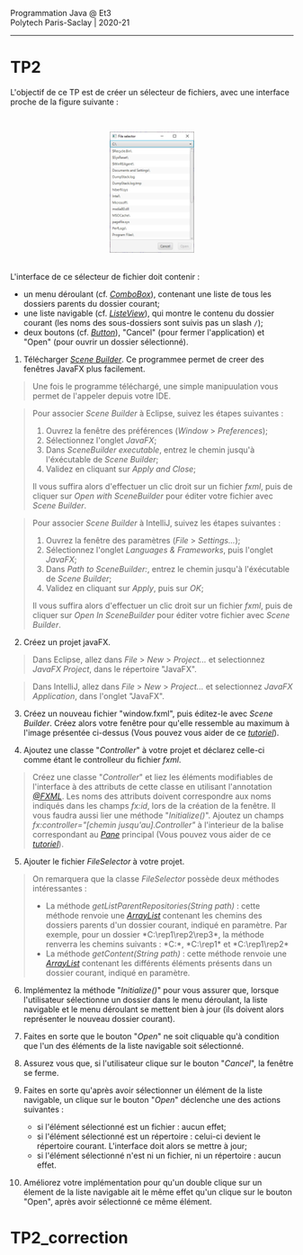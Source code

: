 Programmation Java @ Et3
<br>
Polytech Paris-Saclay | 2020-21

___

# TP2

L'objectif de ce TP est de créer un sélecteur de fichiers, avec une interface proche de la figure suivante :

<br><div align="center"><img src="images/fileselector.jpg" width="150"></img></div><br>

L'interface de ce sélecteur de fichier doit contenir : 
  - un menu déroulant (cf. [*ComboBox*](https://docs.oracle.com/javase/8/javafx/api/javafx/scene/control/ComboBox.html)), contenant une liste de tous les dossiers parents du dossier courant;
  - une liste navigable (cf. [*ListeView*](https://docs.oracle.com/javase/8/javafx/api/javafx/scene/control/ListView.html)), qui montre le contenu du dossier courant (les noms des sous-dossiers sont suivis pas un slash `/`); 
  - deux boutons (cf. [*Button*](https://docs.oracle.com/javase/8/javafx/api/javafx/scene/control/Button.html)), "Cancel" (pour fermer l'application) et "Open" (pour ouvrir un dossier sélectionné).

1. Télécharger [*Scene Builder*](https://gluonhq.com/products/scene-builder/). Ce programmee permet de creer des fenêtres JavaFX plus facilement.

> Une fois le programme téléchargé, une simple manipuulation vous permet de l'appeler depuis votre IDE.

> Pour associer *Scene Builder* à Eclipse, suivez les étapes suivantes :
>   1) Ouvrez la fenêtre des préférences (*Window* > *Preferences*);
>   2) Sélectionnez l'onglet *JavaFX*;
>   3) Dans *SceneBuilder executable*, entrez le chemin jusqu'à l'éxécutable de *Scene Builder*;
>   4) Validez en cliquant sur *Apply and Close*;
>   
> Il vous suffira alors d'effectuer un clic droit sur un fichier *fxml*, puis de cliquer sur *Open with SceneBuilder* pour éditer votre fichier avec *Scene Builder*.

> Pour associer *Scene Builder* à IntelliJ, suivez les étapes suivantes :
>   1) Ouvrez la fenêtre des paramètres (*File* > *Settings...*);
>   2) Sélectionnez l'onglet *Languages & Frameworks*, puis l'onglet *JavaFX*;
>   3) Dans *Path to SceneBuilder:*, entrez le chemin jusqu'à l'éxécutable de *Scene Builder*;
>   4) Validez en cliquant sur *Apply*, puis sur *OK*;
>   
> Il vous suffira alors d'effectuer un clic droit sur un fichier *fxml*, puis de cliquer sur *Open In SceneBuilder* pour éditer votre fichier avec *Scene Builder*.

2. Créez un projet javaFX.

> Dans Eclipse, allez dans *File* > *New* > *Project...* et selectionnez *JavaFX Project*, dans le répertoire "JavaFX".

> Dans IntelliJ, allez dans *File* > *New* > *Project...* et selectionnez *JavaFX Application*, dans l'onglet "JavaFX".

3. Créez un nouveau fichier "window.fxml", puis éditez-le avec *Scene Builder*. Créez alors votre fenêtre pour qu'elle ressemble au maximum à l'image présentée ci-dessus (Vous pouvez vous aider de ce [*tutoriel*](https://github.com/polytech-ihm-et3/TP2_squelette/tree/main/slides/tuto_scenebuilder.pdf)).

4. Ajoutez une classe "*Controller*" à votre projet et déclarez celle-ci comme étant le controlleur du fichier *fxml*.

> Créez une classe "*Controller*" et liez les éléments modifiables de l'interface à des attributs de cette classe en utilisant l'annotation [*@FXML*](https://docs.oracle.com/javafx/2/get_started/fxml_tutorial.htm). Les noms des attributs doivent correspondre aux noms indiqués dans les champs *fx:id*, lors de la création de la fenêtre. Il vous faudra aussi lier une méthode "*Initialize()*".
> Ajoutez un champs *fx:controller="[chemin jusqu'au].Controller"* à l'interieur de la balise correspondant au [*Pane*](https://docs.oracle.com/javase/8/javafx/api/javafx/scene/layout/Pane.html) principal (Vous pouvez vous aider de ce [*tutoriel*](https://github.com/polytech-ihm-et3/TP2_squelette/tree/main/slides/tuto_scenebuilder.pdf)).

5. Ajouter le fichier *FileSelector* à votre projet.

> On remarquera que la classe *FileSelector* possède deux méthodes intéressantes :
>   - La méthode *getListParentRepositories(String path)* : cette méthode renvoie une [*ArrayList*](https://docs.oracle.com/javase/8/docs/api/java/util/ArrayList.html) contenant les chemins des dossiers parents d'un dossier courant, indiqué en paramètre. Par exemple, pour un dossier *C:\rep1\rep2\rep3\*, la méthode renverra les chemins suivants : *C:\*, *C:\rep1\* et *C:\rep1\rep2\*
>   - La méthode *getContent(String path)* : cette méthode renvoie une [*ArrayList*](https://docs.oracle.com/javase/8/docs/api/java/util/ArrayList.html) contenant les différents éléments présents dans un dossier courant, indiqué en paramètre.

6. Implémentez la méthode "*Initialize()*" pour vous assurer que, lorsque l'utilisateur sélectionne un dossier dans le menu déroulant, la liste navigable et le menu déroulant se mettent bien à jour (ils doivent alors représenter le nouveau dossier courant).

7. Faites en sorte que le bouton "*Open*" ne soit cliquable qu'à condition que l'un des éléments de la liste navigable soit sélectionné.

8. Assurez vous que, si l'utilisateur clique sur le bouton "*Cancel*", la fenêtre se ferme.

9. Faites en sorte qu'après avoir sélectionner un élément de la liste navigable, un clique sur le bouton "*Open*" déclenche une des actions suivantes :
    - si l'élément sélectionné est un fichier : aucun effet;
    - si l'élément sélectionné est un répertoire : celui-ci devient le répertoire courant. L'interface doit alors se mettre à jour;
    - si l'élément sélectionné n'est ni un fichier, ni un répertoire : aucun effet.

10. Améliorez votre implémentation pour qu'un double clique sur un élement de la liste navigable ait le même effet qu'un clique sur le bouton "Open", après avoir sélectionné ce même élément.
# TP2_correction
